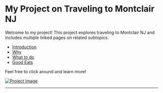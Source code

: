 # My Project on Traveling to Montclair NJ

Welcome to my project! This project explores traveling to Montclair NJ and includes multiple linked pages on related subtopics. 

- [Introduction](introduction.md)
- [Why](Why.md)
- [What to do](why.md)
- [Good Eats](GoodEats.md)

Feel free to click around and learn more!

[![Project Image](link_to_image)](URL)

---
